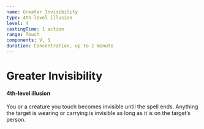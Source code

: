 ```yaml
---
name: Greater Invisibility
type: 4th-level illusion
level: 4
castingTime: 1 action
range: Touch
components: V, S
duration: Concentration, up to 1 minute
---
```


# Greater Invisibility

#### 4th-level illusion

You or a creature you touch becomes invisible until the spell ends. Anything the target is wearing or carrying is invisible as long as it is on the target’s person.
